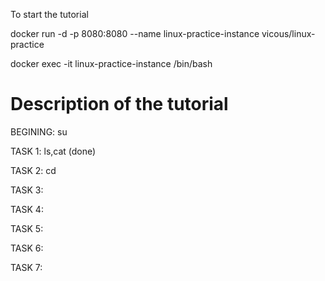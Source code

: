 To start the tutorial 

docker run -d -p 8080:8080 --name linux-practice-instance vicous/linux-practice

docker exec -it linux-practice-instance /bin/bash

# Description of the tutorial

BEGINING: su

TASK 1: ls,cat (done)

TASK 2: cd

TASK 3:

TASK 4:

TASK 5:
 
TASK 6:

TASK 7: